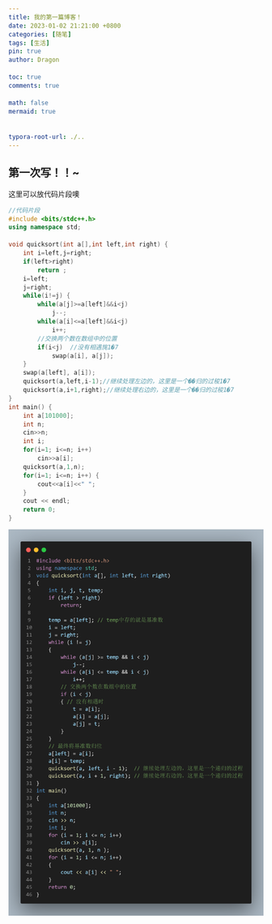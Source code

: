 ```yaml
---
title: 我的第一篇博客！
date: 2023-01-02 21:21:00 +0800
categories: [随笔]
tags: [生活]
pin: true
author: Dragon

toc: true
comments: true

math: false
mermaid: true


typora-root-url: ./..
---
```


## 第一次写！！~


这里可以放代码片段噢
```c++
//代码片段
#include <bits/stdc++.h>
using namespace std;

void quicksort(int a[],int left,int right) {
	int i=left,j=right;
	if(left>right)
		return ;
	i=left;
	j=right;
	while(i!=j) {
		while(a[j]>=a[left]&&i<j)
			j--;
		while(a[i]<=a[left]&&i<j)
			i++;
		//交换两个数在数组中的位置
		if(i<j)  //没有相遇旄1�7
			swap(a[i], a[j]);
	}
	swap(a[left], a[i]);
	quicksort(a,left,i-1);//继续处理左边的，这里是一个��归的过稄1�7
	quicksort(a,i+1,right);//继续处理右边的，这里是一个��归的过稄1�7
}
int main() {
	int a[101000];
	int n;
	cin>>n;
	int i;
	for(i=1; i<=n; i++)
		cin>>a[i];
	quicksort(a,1,n);
	for(i=1; i<=n; i++) {
		cout<<a[i]<<" ";
	}
    cout << endl;
    return 0;
}
```

![quicksort](/assets/blog_res/2021-03-30-123.assets/quicksort-1672666618528-2.png)
